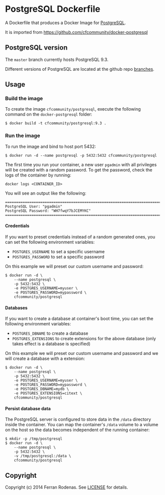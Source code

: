 PostgreSQL Dockerfile
=====================

A Dockerfile that produces a Docker Image for [PostgreSQL](http://www.postgresql.org/).

It is imported from https://github.com/cfcommunity/docker-postgresql

PostgreSQL version
------------------

The `master` branch currently hosts PostgreSQL 9.3.

Different versions of PostgreSQL are located at the github repo [branches](https://github.com/cfcommunity/docker-postgresql/branches).

Usage
-----

### Build the image

To create the image `cfcommunity/postgresql`, execute the following command on the `docker-postgresql` folder:

```
$ docker build -t cfcommunity/postgresql:9.3 .
```

### Run the image

To run the image and bind to host port 5432:

```
$ docker run -d --name postgresql -p 5432:5432 cfcommunity/postgresql
```

The first time you run your container, a new user `pgadmin` with all privileges will be created with a random password. To get the password, check the logs of the container by running:

```
docker logs <CONTAINER_ID>
```

You will see an output like the following:

```
========================================================================
PostgreSQL User: "pgadmin"
PostgreSQL Password: "WH7fwqY7bJCEMYKC"
========================================================================
```

#### Credentials

If you want to preset credentials instead of a random generated ones, you can set the following environment variables:

-	`POSTGRES_USERNAME` to set a specific username
-	`POSTGRES_PASSWORD` to set a specific password

On this example we will preset our custom username and password:

```
$ docker run -d \
    --name postgresql \
    -p 5432:5432 \
    -e POSTGRES_USERNAME=myuser \
    -e POSTGRES_PASSWORD=mypassword \
    cfcommunity/postgresql
```

#### Databases

If you want to create a database at container's boot time, you can set the following environment variables:

-	`POSTGRES_DBNAME` to create a database
-	`POSTGRES_EXTENSIONS` to create extensions for the above database (only takes effect is a database is specified)

On this example we will preset our custom username and password and we will create a database with a extension:

```
$ docker run -d \
    --name postgresql \
    -p 5432:5432 \
    -e POSTGRES_USERNAME=myuser \
    -e POSTGRES_PASSWORD=mypassword \
    -e POSTGRES_DBNAME=mydb \
    -e POSTGRES_EXTENSIONS=citext \
    cfcommunity/postgresql
```

#### Persist database data

The PostgreSQL server is configured to store data in the `/data` directory inside the container. You can map the container's `/data` volume to a volume on the host so the data becomes independent of the running container:

```
$ mkdir -p /tmp/postgresql
$ docker run -d \
    --name postgresql \
    -p 5432:5432 \
    -v /tmp/postgresql:/data \
    cfcommunity/postgresql
```

Copyright
---------

Copyright (c) 2014 Ferran Rodenas. See [LICENSE](https://github.com/cfcommunity/docker-postgresql/blob/master/LICENSE) for details.
